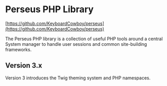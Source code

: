 # Perseus PHP Library
[https://github.com/KeyboardCowboy/perseus](https://github.com/KeyboardCowboy/perseus)

The Perseus PHP library is a collection of useful PHP tools around a central
System manager to handle user sessions and common site-building frameworks.

## Version 3.x
Version 3 introduces the Twig theming system and PHP namespaces.
